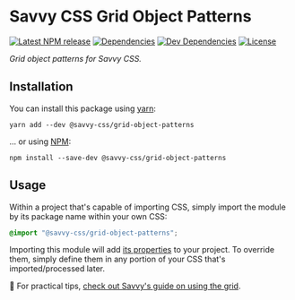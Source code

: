 # Savvy CSS Grid Object Patterns

[![Latest NPM release][npm-badge]][npm-badge-url]
[![Dependencies][dependencies-badge]][dependencies-badge-url]
[![Dev Dependencies][devDependencies-badge]][devDependencies-badge-url]
[![License][license-badge]][license-badge-url]

_Grid object patterns for Savvy CSS._

## Installation

You can install this package using [yarn](https://yarnpkg.com/en/docs/install):

```shell
yarn add --dev @savvy-css/grid-object-patterns
```

... or using [NPM](https://docs.npmjs.com/getting-started/installing-node):

```shell
npm install --save-dev @savvy-css/grid-object-patterns
```

## Usage

Within a project that's capable of importing CSS, simply import
the module by its package name within your own CSS:

```css
@import "@savvy-css/grid-object-patterns";
```

Importing this module will add [its properties](/lib/grid-object-patterns.css) to your project. To override them, simply define them in any portion of your CSS that's imported/processed later.

🔑 For practical tips, [check out Savvy's guide on using the grid](https://github.com/savvy-css/savvy/blob/master/doc/guides/using-the-grid.md).

[npm-badge]: https://img.shields.io/npm/v/@savvy-css/grid-object-patterns.svg
[npm-badge-url]: https://www.npmjs.com/package/@savvy-css/grid-object-patterns
[license-badge]: https://img.shields.io/npm/l/@savvy-css/grid-object-patterns.svg
[license-badge-url]: LICENSE
[dependencies-badge]: https://img.shields.io/david/@savvy-css/grid-object-patterns.svg
[dependencies-badge-url]: https://david-dm.org/@savvy-css/grid-object-patterns
[devDependencies-badge]: https://img.shields.io/david/dev/@savvy-css/grid-object-patterns.svg
[devDependencies-badge-url]: https://david-dm.org/@savvy-css/grid-object-patterns#info=devDependencies

